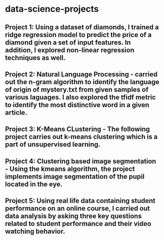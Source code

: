 # data-science-projects
## Project 1: Using a dataset of diamonds, I trained a ridge regression model to predict the price of a diamond given a set of input features. In addition, I explored non-linear regression techniques as well.
## Project 2: Natural Language Processing - carried out the n-gram algorithm to identify the language of origin of mystery.txt from given samples of various laguages. I also explored the tfidf metric to identify the most distinctive word in a given article.
## Project 3: K-Means CLustering - The following project carries out k-means clustering which is a part of unsupervised learning.
## Project 4: Clustering based image segmentation - Using the kmeans algorithm, the project implements image segmentation of the pupil located in the eye.
## Project 5: Using real life data containing student performance on an online course, I carried out data analysis by asking three key questions related to student performance and their video watching behavior.

